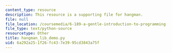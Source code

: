 ```yaml
---
content_type: resource
description: This resource is a supporting file for hangman.
file: null
file_location: /coursemedia/6-189-a-gentle-introduction-to-programming-using-python-january-iap-2011/6a292a251f26fc437e3995cd3843a75f_hangman_lib_demo.py
file_type: text/python-source
resourcetype: Other
title: hangman_lib_demo.py
uid: 6a292a25-1f26-fc43-7e39-95cd3843a75f
---
```

